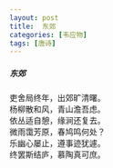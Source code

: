 ```yaml
---
layout: post
title:  东郊
categories: [韦应物]
tags: [唐诗]
---
```


##### 东郊


吏舍局终年，出郊旷清曙。<br>
杨柳散和风，青山澹吾虑。<br>
依丛适自憩，缘涧还复去。<br>
微雨霭芳原，春鸠鸣何处？<br>
乐幽心屡止，遵事迹犹遽。<br>
终罢斯结庐，慕陶真可庶。





















